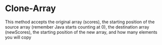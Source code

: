 # Clone-Array
This method accepts the original array (scores), the starting position of the source array (remember Java starts counting at 0), the destination array (newScores), the starting position of the new array, and how many elements you will copy
